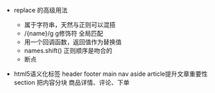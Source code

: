 - replace 的高级用法
    - 属于字符串，天然与正则可以混搭
    - /{name}/g g修饰符 全局匹配
    - 用一个回调函数，返回值作为替换值
    - names.shift() 正则顺序是吻合的
    - 断点

- html5语义化标签
    header footer main
    nav aside article提升文章重要性 
    section  把内容分块 商品详情、评论、下单
